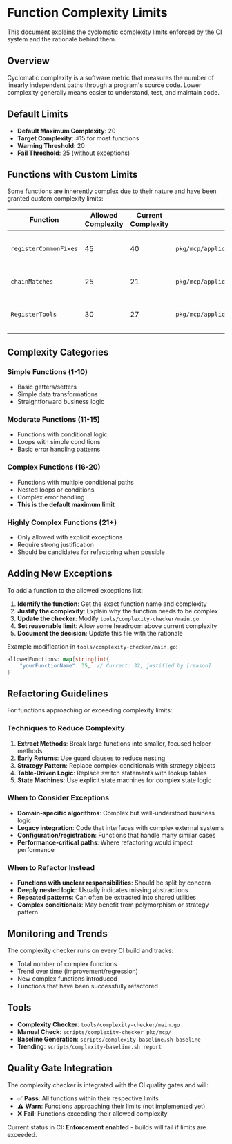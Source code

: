 # Function Complexity Limits

This document explains the cyclomatic complexity limits enforced by the CI system and the rationale behind them.

## Overview

Cyclomatic complexity is a software metric that measures the number of linearly independent paths through a program's source code. Lower complexity generally means easier to understand, test, and maintain code.

## Default Limits

- **Default Maximum Complexity**: 20
- **Target Complexity**: ≤15 for most functions
- **Warning Threshold**: 20
- **Fail Threshold**: 25 (without exceptions)

## Functions with Custom Limits

Some functions are inherently complex due to their nature and have been granted custom complexity limits:

| Function | Allowed Complexity | Current Complexity | File | Rationale |
|----------|-------------------|-------------------|------|-----------|
| `registerCommonFixes` | 45 | 40 | `pkg/mcp/application/conversation/auto_fix_helper.go:74` | Comprehensive fix registration with many conditions |
| `chainMatches` | 25 | 21 | `pkg/mcp/application/conversation/fix_strategy_chaining.go:284` | Complex pattern matching logic |
| `RegisterTools` | 30 | 27 | `pkg/mcp/application/core/server_impl.go:168` | Tool registration with extensive validation |

## Complexity Categories

### Simple Functions (1-10)
- Basic getters/setters
- Simple data transformations
- Straightforward business logic

### Moderate Functions (11-15)
- Functions with conditional logic
- Loops with simple conditions
- Basic error handling patterns

### Complex Functions (16-20)
- Functions with multiple conditional paths
- Nested loops or conditions
- Complex error handling
- **This is the default maximum limit**

### Highly Complex Functions (21+)
- Only allowed with explicit exceptions
- Require strong justification
- Should be candidates for refactoring when possible

## Adding New Exceptions

To add a function to the allowed exceptions list:

1. **Identify the function**: Get the exact function name and complexity
2. **Justify the complexity**: Explain why the function needs to be complex
3. **Update the checker**: Modify `tools/complexity-checker/main.go`
4. **Set reasonable limit**: Allow some headroom above current complexity
5. **Document the decision**: Update this file with the rationale

Example modification in `tools/complexity-checker/main.go`:
```go
allowedFunctions: map[string]int{
    "yourFunctionName": 35,  // Current: 32, justified by [reason]
}
```

## Refactoring Guidelines

For functions approaching or exceeding complexity limits:

### Techniques to Reduce Complexity
1. **Extract Methods**: Break large functions into smaller, focused helper methods
2. **Early Returns**: Use guard clauses to reduce nesting
3. **Strategy Pattern**: Replace complex conditionals with strategy objects
4. **Table-Driven Logic**: Replace switch statements with lookup tables
5. **State Machines**: Use explicit state machines for complex state logic

### When to Consider Exceptions
- **Domain-specific algorithms**: Complex but well-understood business logic
- **Legacy integration**: Code that interfaces with complex external systems  
- **Configuration/registration**: Functions that handle many similar cases
- **Performance-critical paths**: Where refactoring would impact performance

### When to Refactor Instead
- **Functions with unclear responsibilities**: Should be split by concern
- **Deeply nested logic**: Usually indicates missing abstractions
- **Repeated patterns**: Can often be extracted into shared utilities
- **Complex conditionals**: May benefit from polymorphism or strategy pattern

## Monitoring and Trends

The complexity checker runs on every CI build and tracks:
- Total number of complex functions
- Trend over time (improvement/regression)
- New complex functions introduced
- Functions that have been successfully refactored

## Tools

- **Complexity Checker**: `tools/complexity-checker/main.go`
- **Manual Check**: `scripts/complexity-checker pkg/mcp/`
- **Baseline Generation**: `scripts/complexity-baseline.sh baseline`
- **Trending**: `scripts/complexity-baseline.sh report`

## Quality Gate Integration

The complexity checker is integrated with the CI quality gates and will:
- ✅ **Pass**: All functions within their respective limits
- ⚠️ **Warn**: Functions approaching their limits (not implemented yet)
- ❌ **Fail**: Functions exceeding their allowed complexity

Current status in CI: **Enforcement enabled** - builds will fail if limits are exceeded.